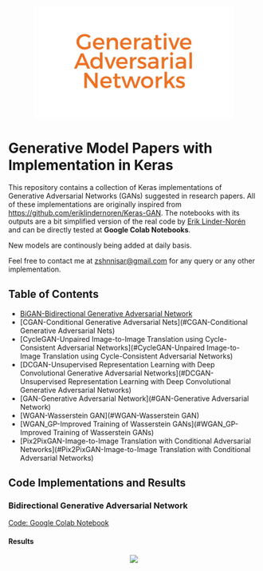 <p align="center">
    <img src="ReadMe Images/GAN.jpg" width="400"\>
</p>

# **Generative Model Papers with Implementation in Keras**
This repository contains a collection of Keras implementations of Generative Adversarial Networks (GANs) suggested in research papers. 
All of these implementations are originally inspired from https://github.com/eriklindernoren/Keras-GAN. The notebooks with its outputs are a bit simplified version of the real code by [Erik Linder-Norén](https://github.com/eriklindernoren) and can be directly tested at **Google Colab Notebooks**.    

New models are continously being added at daily basis.

Feel free to contact me at zshnnisar@gmail.com for any query or any other implementation. 

## Table of Contents
  + [BiGAN-Bidirectional Generative Adversarial Network](#bidirectional-generative-adversarial-network)
  + [CGAN-Conditional Generative Adversarial Nets](#CGAN-Conditional Generative Adversarial Nets)
  + [CycleGAN-Unpaired Image-to-Image Translation using Cycle-Consistent Adversarial Networks](#CycleGAN-Unpaired Image-to-Image Translation using Cycle-Consistent Adversarial Networks)
  + [DCGAN-Unsupervised Representation Learning with Deep Convolutional Generative Adversarial Networks](#DCGAN-Unsupervised   Representation Learning with Deep Convolutional Generative Adversarial Networks)
  + [GAN-Generative Adversarial Network](#GAN-Generative Adversarial Network)
  + [WGAN-Wasserstein GAN](#WGAN-Wasserstein GAN)
  + [WGAN_GP-Improved Training of Wasserstein GANs](#WGAN_GP-Improved Training of Wasserstein GANs)
  + [Pix2PixGAN-Image-to-Image Translation with Conditional Adversarial Networks](#Pix2PixGAN-Image-to-Image Translation with Conditional Adversarial Networks)
  
## **Code Implementations and Results**

### Bidirectional Generative Adversarial Network
[Code: Google Colab Notebook](https://github.com/zeeshannisar/Generative-Models-Papers-with-Implementation-in-Keras/blob/master/BiGAN-Bidirectional%20Generative%20Adversarial%20Network/BiGAN-Implemntation.ipynb)
#### Results
<p align="center">
    <img src="BiGAN-Bidirectional Generative Adversarial Network/BiGAN-training-outputs.gif" width="640"\>
</p>
